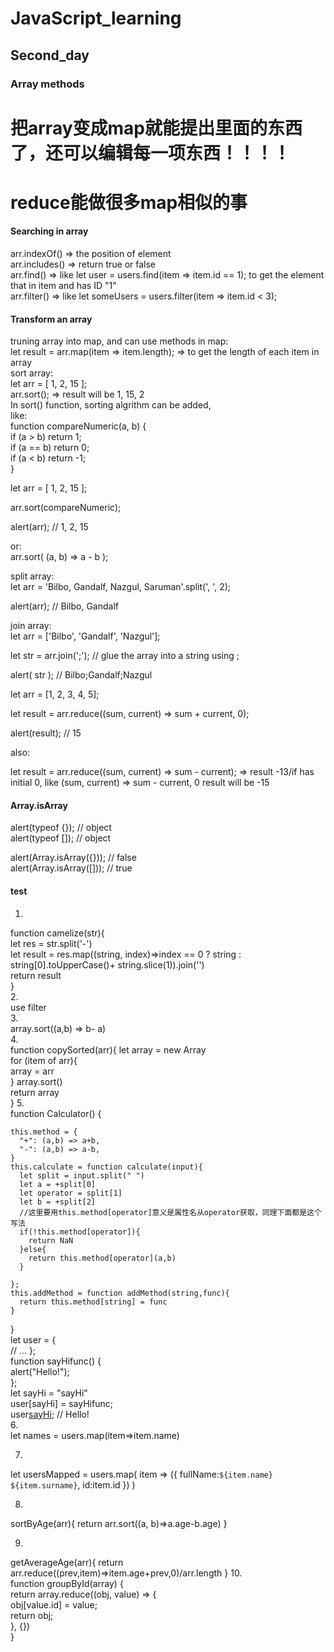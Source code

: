 # JavaScript_learning

## Second_day

### Array methods
# 把array变成map就能提出里面的东西了，还可以编辑每一项东西！！！！
# reduce能做很多map相似的事
#### Searching in array  
arr.indexOf() => the position of element  
arr.includes() => return true or false  
arr.find() => like let user = users.find(item => item.id == 1); to get the element that in item and has ID "1"  
arr.filter() => like let someUsers = users.filter(item => item.id < 3);  

#### Transform an array
truning array into map, and can use methods in map:  
let result = arr.map(item => item.length); => to get the length of each item in array  
sort array:  
let arr = [ 1, 2, 15 ];  
arr.sort(); => result will be 1, 15, 2  
In sort() function, sorting algrithm can be added,  
like:   
function compareNumeric(a, b) {  
  if (a > b) return 1;  
  if (a == b) return 0;  
  if (a < b) return -1;  
}  

let arr = [ 1, 2, 15 ];  

arr.sort(compareNumeric);  

alert(arr);  // 1, 2, 15  

or:  
arr.sort( (a, b) => a - b );  

split array:  
let arr = 'Bilbo, Gandalf, Nazgul, Saruman'.split(', ', 2);  

alert(arr); // Bilbo, Gandalf  

join array:  
let arr = ['Bilbo', 'Gandalf', 'Nazgul'];  

let str = arr.join(';'); // glue the array into a string using ;  

alert( str ); // Bilbo;Gandalf;Nazgul  

let arr = [1, 2, 3, 4, 5];  

let result = arr.reduce((sum, current) => sum + current, 0);  

alert(result); // 15  

also:  

let result = arr.reduce((sum, current) => sum - current); => result -13/if has initial 0, like (sum, current) => sum - current, 0 result will be -15  

#### Array.isArray
alert(typeof {}); // object  
alert(typeof []); // object  

alert(Array.isArray({})); // false  
alert(Array.isArray([])); // true  

#### test
1.  
function camelize(str){  
  let res = str.split('-')  
  let result = res.map((string, index)=>index == 0 ? string : string[0].toUpperCase()+ string.slice(1)).join('')  
  return result  
}  
2.  
use filter  
3.  
array.sort((a,b) => b- a)  
4.  
function copySorted(arr){
    let array = new Array  
    for (item of arr){  
        array = arr  
    }
    array.sort()  
    return array  
}
5.  
function Calculator() {  

    this.method = {  
      "+": (a,b) => a+b,  
      "-": (a,b) => a-b,  
    }  
    this.calculate = function calculate(input){  
      let split = input.split(" ")  
      let a = +split[0]  
      let operator = split[1]  
      let b = +split[2]  
      //这里要用this.method[operator]意义是属性名从operator获取，同理下面都是这个写法  
      if(!this.method[operator]){  
        return NaN  
      }else{  
        return this.method[operator](a,b)  
      }  
      
    };  
    this.addMethod = function addMethod(string,func){  
      return this.method[string] = func  
    }  

}  
let user = {  
  // ...
};  
function sayHifunc() {  
  alert("Hello!");  
};  
let sayHi = "sayHi"  
user[sayHi] = sayHifunc;  
user[sayHi](); // Hello!  
6.  
let names = users.map(item=>item.name)  

7.  
let usersMapped = users.map(
    item => ({
        fullName:`${item.name} ${item.surname}`,
        id:item.id
    })
)

8.  
sortByAge(arr){
   return arr.sort((a, b)=>a.age-b.age)
}

9.  
getAverageAge(arr){
    return arr.reduce((prev,item)=>item.age+prev,0)/arr.length
}
10.  
function groupById(array) {  
  return array.reduce((obj, value) => {  
    obj[value.id] = value;  
    return obj;  
  }, {})  
}  